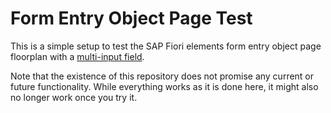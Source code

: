 # Form Entry Object Page Test
This is a simple setup to test the SAP Fiori elements form entry object page floorplan with a [multi-input field](https://ui5.sap.com/#/topic/04ff5b1a81344a8e8169ea99630ff4e5).

Note that the existence of this repository does not promise any current or future functionality. While everything works as it is done here, it might also no longer work once you try it.

